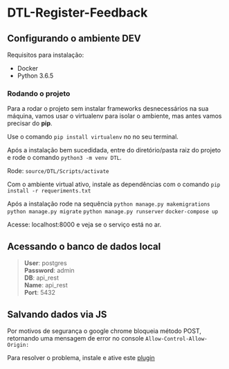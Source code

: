 # DTL-Register-Feedback

## Configurando o ambiente DEV

Requisitos para instalação:
<ul>
    <li>Docker</li>
    <li>Python 3.6.5</li>
</ul>

### Rodando o projeto

Para a rodar o projeto sem instalar frameworks desnecessários na sua máquina, vamos usar o virtualenv para isolar o ambiente, mas antes vamos precisar do **pip**.

Use o comando `pip install virtualenv` no no seu terminal.

Após a instalação bem sucedidada, entre do diretório/pasta raiz do projeto e rode o comando `python3 -m venv DTL`.

Rode: `source/DTL/Scripts/activate`

Com o ambiente virtual ativo, instale as dependências com o comando `pip install -r requeriments.txt`

Após a instalação rode na sequência `python manage.py makemigrations`
`python manage.py migrate`
`python manage.py runserver`
`docker-compose up`

Acesse: localhost:8000 e veja se o serviço está no ar.



## Acessando o banco de dados local
>**User**: postgres
<br>**Password**: admin
<br>**DB**: api_rest
<br>**Name**: api_rest
<br>**Port**: 5432

## Salvando dados via JS

Por motivos de segurança o google chrome bloqueia método POST, retornando uma mensagem de error no console `Allow-Control-Allow-Origin:`

Para resolver o problema, instale e ative este [plugin](https://chrome.google.com/webstore/detail/allow-control-allow-origi/nlfbmbojpeacfghkpbjhddihlkkiljbi)
